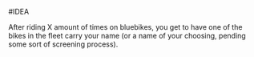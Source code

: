 #IDEA 

After riding X amount of times on bluebikes, you get to have one of the bikes in the fleet carry your name (or a name of your choosing, pending some sort of screening process).
